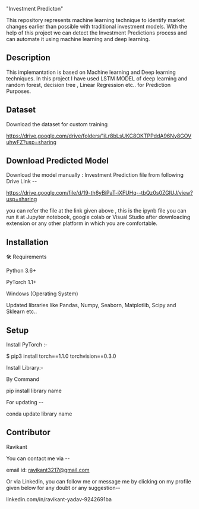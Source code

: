 "Investment Predicton"

This repository represents machine learning technique to identify market changes earlier than possible with traditional investment models.
With the help of this project we can detect the Investment Predictions process and can automate it using machine learning and deep learning.


 ## Description

This implemantation is based on Machine learning and Deep learning techniques.
In this project I have used LSTM MODEL of deep learning and random forest, decision tree , Linear Regression etc.. for Prediction Purposes.


## Dataset

Download the dataset for custom training

https://drive.google.com/drive/folders/1iLr8bLsUKC8OKTPPddA96Ny8GOVuhwFZ?usp=sharing


## Download Predicted Model

Download the model manually : Investment Prediction file from following Drive Link --

https://drive.google.com/file/d/19-th6yBiPaT-iXFUHq--tbQz0s0ZGlUJ/view?usp=sharing

you can refer the file at the link given above , this is the ipynb file you can run it at Jupyter notebook, google colab or Visual Studio after downloading extension 
or any other platform in which you are comfortable.

## Installation

🛠️ Requirements

Python 3.6+

PyTorch 1.1+

Windows (Operating System)

Updated libraries like Pandas, Numpy, Seaborn, Matplotlib, Scipy and Sklearn etc..

## Setup

Install PyTorch :-

$ pip3 install torch==1.1.0 torchvision==0.3.0

Install Library:-

By Command 

pip install library name

For updating --

conda update library name

## Contributor 

Ravikant

You can contact me via --

email id:  ravikant3217@gmail.com

Or via Linkedin, you can follow me or message me by clicking on my profile given below for any doubt or any suggestion-- 

linkedin.com/in/ravikant-yadav-9242691ba
